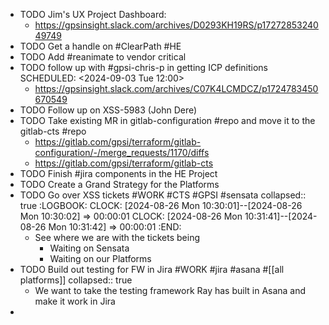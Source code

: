 - TODO Jim's UX Project Dashboard:
	- https://gpsinsight.slack.com/archives/D0293KH19RS/p1727285324049749
- TODO Get a handle on #ClearPath #HE
- TODO Add #reanimate to vendor critical
- TODO follow up with #gpsi-chris-p in getting ICP definitions
  SCHEDULED: <2024-09-03 Tue 12:00>
	- https://gpsinsight.slack.com/archives/C07K4LCMDCZ/p1724783450670549
- TODO Follow up on XSS-5983 (John Dere)
- TODO Take existing MR in gitlab-configuration #repo and move it to the gitlab-cts #repo
	- https://gitlab.com/gpsi/terraform/gitlab-configuration/-/merge_requests/1170/diffs
	- https://gitlab.com/gpsi/terraform/gitlab-cts
- TODO Finish #jira components in the HE Project
- TODO  Create a Grand Strategy for the Platforms
- TODO Go over XSS tickets #WORK #CTS #GPSI #sensata
  collapsed:: true
  :LOGBOOK:
  CLOCK: [2024-08-26 Mon 10:30:01]--[2024-08-26 Mon 10:30:02] =>  00:00:01
  CLOCK: [2024-08-26 Mon 10:31:41]--[2024-08-26 Mon 10:31:42] =>  00:00:01
  :END:
	- See where we are with the tickets being
		- Waiting on Sensata
		- Waiting on our Platforms
- TODO Build out testing for FW in Jira #WORK #jira #asana #[[all platforms]]
  collapsed:: true
	- We want to take the testing framework Ray has built in Asana and make it work in Jira
-